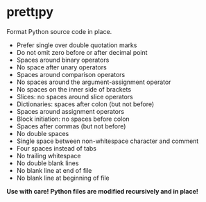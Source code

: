 # prett&#7433;py

Format Python source code in place.

* Prefer single over double quotation marks
* Do not omit zero before or after decimal point
* Spaces around binary operators
* No space after unary operators
* Spaces around comparison operators
* No spaces around the argument-assignment operator
* No spaces on the inner side of brackets
* Slices: no spaces around slice operators
* Dictionaries: spaces after colon (but not before)
* Spaces around assignment operators
* Block initiation: no spaces before colon
* Spaces after commas (but not before)
* No double spaces
* Single space between non-whitespace character and comment
* Four spaces instead of tabs
* No trailing whitespace
* No double blank lines
* No blank line at end of file
* No blank line at beginning of file

**Use with care! Python files are modified recursively and in place!**
